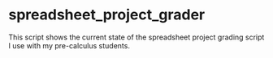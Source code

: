 # spreadsheet_project_grader
This script shows the current state of the spreadsheet project grading script I use with my pre-calculus students. 
